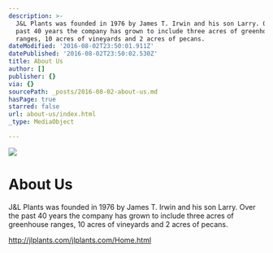 ```yaml
---
description: >-
  J&L Plants was founded in 1976 by James T. Irwin and his son Larry. Over the
  past 40 years the company has grown to include three acres of greenhouse
  ranges, 10 acres of vineyards and 2 acres of pecans.
dateModified: '2016-08-02T23:50:01.911Z'
datePublished: '2016-08-02T23:50:02.530Z'
title: About Us
author: []
publisher: {}
via: {}
sourcePath: _posts/2016-08-02-about-us.md
hasPage: true
starred: false
url: about-us/index.html
_type: MediaObject

---
```

![](https://the-grid-user-content.s3-us-west-2.amazonaws.com/7ab4fd8a-b5d6-4d7e-b6f1-5c8304a78e4f.jpg)

# About Us

J&L Plants was founded in 1976 by James T. Irwin and his son Larry. Over the past 40 years the company has grown to include three acres of greenhouse ranges, 10 acres of vineyards and 2 acres of pecans.

http://jlplants.com/jlplants.com/Home.html